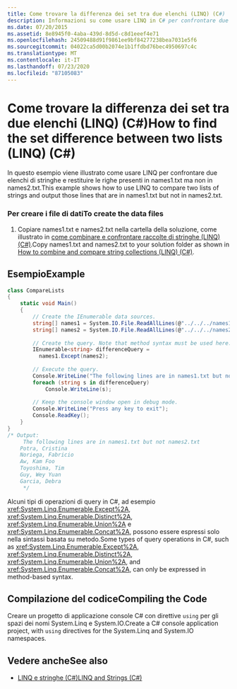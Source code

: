 ```yaml
---
title: Come trovare la differenza dei set tra due elenchi (LINQ) (C#)
description: Informazioni su come usare LINQ in C# per confrontare due elenchi di stringhe e restituire le righe presenti in un elenco ma non nell'altra.
ms.date: 07/20/2015
ms.assetid: 8e8945f0-4aba-439d-8d5d-c8d1eeef4e71
ms.openlocfilehash: 24509488d91f9861ee9bf84277238bea7031e5f6
ms.sourcegitcommit: 04022ca5d00b2074e1b1ffdbd76bec4950697c4c
ms.translationtype: MT
ms.contentlocale: it-IT
ms.lasthandoff: 07/23/2020
ms.locfileid: "87105083"
---
```

# <a name="how-to-find-the-set-difference-between-two-lists-linq-c"></a><span data-ttu-id="38e78-103">Come trovare la differenza dei set tra due elenchi (LINQ) (C#)</span><span class="sxs-lookup"><span data-stu-id="38e78-103">How to find the set difference between two lists (LINQ) (C#)</span></span>
<span data-ttu-id="38e78-104">In questo esempio viene illustrato come usare LINQ per confrontare due elenchi di stringhe e restituire le righe presenti in names1.txt ma non in names2.txt.</span><span class="sxs-lookup"><span data-stu-id="38e78-104">This example shows how to use LINQ to compare two lists of strings and output those lines that are in names1.txt but not in names2.txt.</span></span>  
  
### <a name="to-create-the-data-files"></a><span data-ttu-id="38e78-105">Per creare i file di dati</span><span class="sxs-lookup"><span data-stu-id="38e78-105">To create the data files</span></span>  
  
1. <span data-ttu-id="38e78-106">Copiare names1.txt e names2.txt nella cartella della soluzione, come illustrato in [come combinare e confrontare raccolte di stringhe (LINQ) (C#)](./how-to-combine-and-compare-string-collections-linq.md).</span><span class="sxs-lookup"><span data-stu-id="38e78-106">Copy names1.txt and names2.txt to your solution folder as shown in [How to combine and compare string collections (LINQ) (C#)](./how-to-combine-and-compare-string-collections-linq.md).</span></span>  
  
## <a name="example"></a><span data-ttu-id="38e78-107">Esempio</span><span class="sxs-lookup"><span data-stu-id="38e78-107">Example</span></span>  
  
```csharp  
class CompareLists  
{
    static void Main()  
    {  
        // Create the IEnumerable data sources.  
        string[] names1 = System.IO.File.ReadAllLines(@"../../../names1.txt");  
        string[] names2 = System.IO.File.ReadAllLines(@"../../../names2.txt");  
  
        // Create the query. Note that method syntax must be used here.  
        IEnumerable<string> differenceQuery =  
          names1.Except(names2);  
  
        // Execute the query.  
        Console.WriteLine("The following lines are in names1.txt but not names2.txt");  
        foreach (string s in differenceQuery)  
            Console.WriteLine(s);  
  
        // Keep the console window open in debug mode.  
        Console.WriteLine("Press any key to exit");  
        Console.ReadKey();  
    }  
}  
/* Output:  
     The following lines are in names1.txt but not names2.txt  
    Potra, Cristina  
    Noriega, Fabricio  
    Aw, Kam Foo  
    Toyoshima, Tim  
    Guy, Wey Yuan  
    Garcia, Debra  
     */  
```  
  
 <span data-ttu-id="38e78-108">Alcuni tipi di operazioni di query in C#, ad esempio <xref:System.Linq.Enumerable.Except%2A>, <xref:System.Linq.Enumerable.Distinct%2A>, <xref:System.Linq.Enumerable.Union%2A> e <xref:System.Linq.Enumerable.Concat%2A>, possono essere espressi solo nella sintassi basata su metodo.</span><span class="sxs-lookup"><span data-stu-id="38e78-108">Some types of query operations in C#, such as <xref:System.Linq.Enumerable.Except%2A>, <xref:System.Linq.Enumerable.Distinct%2A>, <xref:System.Linq.Enumerable.Union%2A>, and <xref:System.Linq.Enumerable.Concat%2A>, can only be expressed in method-based syntax.</span></span>  
  
## <a name="compiling-the-code"></a><span data-ttu-id="38e78-109">Compilazione del codice</span><span class="sxs-lookup"><span data-stu-id="38e78-109">Compiling the Code</span></span>  
 <span data-ttu-id="38e78-110">Creare un progetto di applicazione console C# con direttive `using` per gli spazi dei nomi System.Linq e System.IO.</span><span class="sxs-lookup"><span data-stu-id="38e78-110">Create a C# console application project, with `using` directives for the System.Linq and System.IO namespaces.</span></span>  
  
## <a name="see-also"></a><span data-ttu-id="38e78-111">Vedere anche</span><span class="sxs-lookup"><span data-stu-id="38e78-111">See also</span></span>

- [<span data-ttu-id="38e78-112">LINQ e stringhe (C#)</span><span class="sxs-lookup"><span data-stu-id="38e78-112">LINQ and Strings (C#)</span></span>](./linq-and-strings.md)
